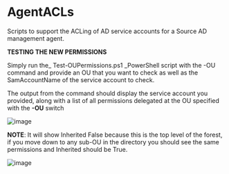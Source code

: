 # AgentACLs
Scripts to support the ACLing of AD service accounts for a Source AD management agent.

**TESTING THE NEW PERMISSIONS**

Simply run the_ Test-OUPermissions.ps1 _PowerShell script with the -OU command and provide an OU that you want to check as well as the SamAccountName of the service account to check.

The output from the command should display the service account you provided, along with a list of all permissions delegated at the OU specified with the **-OU** switch

![image](https://github.com/user-attachments/assets/223596b4-58c6-44e6-a7f1-673d3eeb3cd7)


**NOTE**: It will show Inherited False because this is the top level of the forest, if you move down to any sub-OU in the directory you should see the same permissions and Inherited should be True.

![image](https://github.com/user-attachments/assets/7818fb4c-2c4a-4bec-b40d-e7e8cbb07638)
